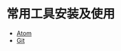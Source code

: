 

# 常用工具安装及使用

- [Atom](https://github.com/unknown-peter/Tools/blob/master/Atom.md)
- [Git](https://github.com/unknown-peter/Tools/blob/master/Git.md)
